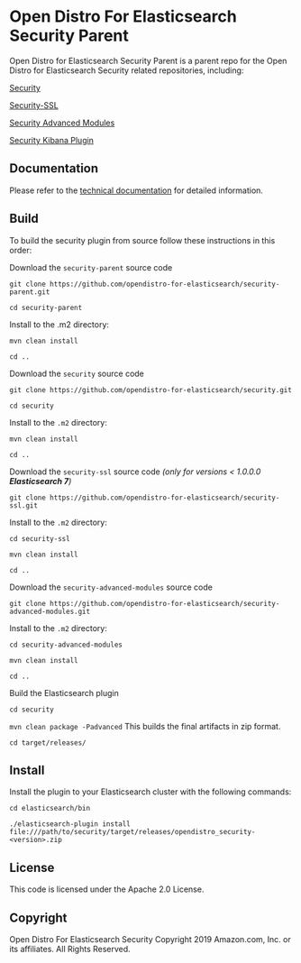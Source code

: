 # Open Distro For Elasticsearch Security Parent

Open Distro for Elasticsearch Security Parent is a parent repo for the Open Distro for Elasticsearch Security related repositories, including:

[Security]( https://github.com/opendistro-for-elasticsearch/security)

[Security-SSL]( https://github.com/opendistro-for-elasticsearch/security-ssl)

[Security Advanced Modules]( https://github.com/opendistro-for-elasticsearch/security-advanced-modules)

[Security Kibana Plugin]( https://github.com/opendistro-for-elasticsearch/security-kibana-plugin)

## Documentation
Please refer to the [technical documentation](https://opendistro.github.io/for-elasticsearch-docs) for detailed information.

## Build
To build the security plugin from source follow these instructions in this order:


Download the `security-parent` source code

`git clone https://github.com/opendistro-for-elasticsearch/security-parent.git`

`cd security-parent`


Install to the .m2 directory: 


`mvn clean install`

`cd ..`

Download the `security` source code

`git clone https://github.com/opendistro-for-elasticsearch/security.git`

`cd security`

Install to the `.m2` directory: 


`mvn clean install`

`cd ..`

Download the `security-ssl` source code *(only for versions < 1.0.0.0 **Elasticsearch 7**)*

`git clone https://github.com/opendistro-for-elasticsearch/security-ssl.git`

Install to the `.m2` directory: 


`cd security-ssl`

`mvn clean install`

`cd .. `


Download the `security-advanced-modules` source code

`git clone https://github.com/opendistro-for-elasticsearch/security-advanced-modules.git`

Install to the `.m2` directory: 


`cd security-advanced-modules`

`mvn clean install`

`cd .. `

Build the Elasticsearch plugin

`cd security`

`mvn clean package -Padvanced` This builds the final artifacts in zip format. 

`cd target/releases/`



## Install

Install the plugin to your Elasticsearch cluster with the following commands:

`cd elasticsearch/bin`


`./elasticsearch-plugin install file:///path/to/security/target/releases/opendistro_security-<version>.zip`


## License

This code is licensed under the Apache 2.0 License. 

## Copyright

Open Distro For Elasticsearch Security Copyright 2019 Amazon.com, Inc. or its affiliates. All Rights Reserved.


